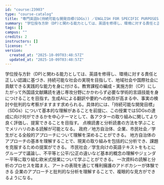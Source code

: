```yaml
---
id: "course:23903"
type: "course-catalog"
title: "専門英語b(持続可能な開発目標(SDGs)) ／ENGLISH FOR SPECIFIC PURPOSES(B)"
summary: "学位授与方針（DP)と関わる能力としては、英語を修得し、環境に対する責任と正しい認識に基づき、持続可能な社会の実現を目指して、地域社会や国際社会に貢献できる実践的な能力を身に付ける。教育課程の編成・実施方針（CP）にしたがって外国語文献購読…"
tags: []
campus: ""
credits: 2
instructors: []
license: " "
version:
  created_at: "2025-10-09T03:48:57Z"
  updated_at: "2025-10-09T03:48:57Z"
---
```


学位授与方針（DP)と関わる能力としては、英語を修得し、環境に対する責任と正しい認識に基づき、持続可能な社会の実現を目指して、地域社会や国際社会に貢献できる実践的な能力を身に付ける。教育課程の編成・実施方針（CP）にしたがって外国語文献購読を通じ専攻分野にかかわらず必要な学術的言語技能を身につけることを目指す。生成AIによる翻訳や要約への依存が高まる中、事実の検討や批判的な考察がますます求められる。具体的には、「持続可能な開発目標」（SDGs）について基本的な理解があることを前提に、この授業ではSDGsの達成に向け何ができるかを中心テーマとして、各アクターの取り組みに関してより良く評価し、提案できることを目指す。 点検読書と分析読書の方法を学ぶことでメリハリのある読解が可能となる。 政府／地方自治体、企業、市民社会／学生がとる全般的アプローチについて理解を深めることができる。 地方自治体のアプローチの基本を理解することで、現実の取り組みを包括的に分析でき、課題を克服するための提案ができる。 市民社会／学生向けの英語テキストをもとにグループで議論し、不平等と公平/公正の違いなど基本的概念の理解やジェンダー平等に取り組む欧米式授業について学ぶことができる。 一次資料の読解と分析のプロセスを踏まえ、アートの表現を通じて権利擁護のアドボカシーが体験できる 企業のアプローチと批判的な分析を理解することで、複眼的な見方ができるようになる。
